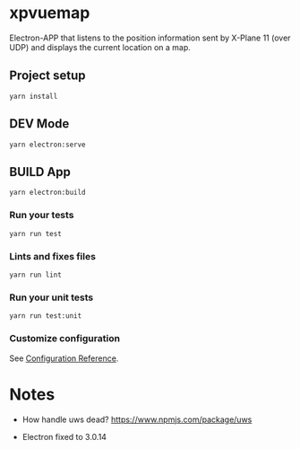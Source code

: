 # xpvuemap

Electron-APP that listens to the position information sent by X-Plane 11 (over UDP) and displays the current location on a map.

## Project setup
```
yarn install
```

## DEV Mode
```
yarn electron:serve
```

## BUILD App
```
yarn electron:build
```

### Run your tests
```
yarn run test
```

### Lints and fixes files
```
yarn run lint
```

### Run your unit tests
```
yarn run test:unit
```

### Customize configuration
See [Configuration Reference](https://cli.vuejs.org/config/).


# Notes

- How handle uws dead? https://www.npmjs.com/package/uws

- Electron fixed to 3.0.14